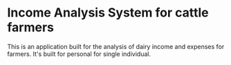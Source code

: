 <h1>Income Analysis System for cattle farmers</h1>
This is an application built for the analysis of dairy income and expenses for farmers. It's built for personal for single individual.
